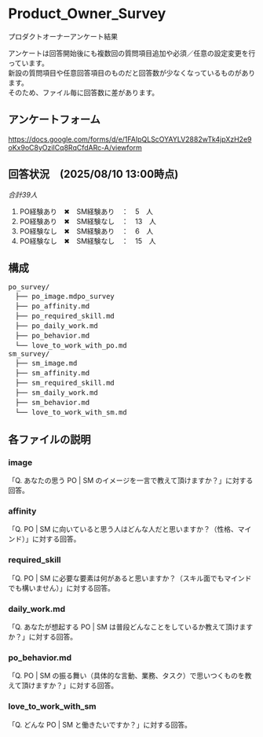 # Product_Owner_Survey
プロダクトオーナーアンケート結果

アンケートは回答開始後にも複数回の質問項目追加や必須／任意の設定変更を行っています。
<br>新設の質問項目や任意回答項目のものだと回答数が少なくなっているものがあります。
<br>そのため、ファイル毎に回答数に差があります。

## アンケートフォーム
[https://docs.google.com/forms/d/e/1FAIpQLScOYAYLV2882wTk4jpXzH2e9oKx9oC8yOziICq8RqCfdARc-A/viewform
](https://docs.google.com/forms/d/e/1FAIpQLScOYAYLV2882wTk4jpXzH2e9oKx9oC8yOziICq8RqCfdARc-A/viewform)
## 回答状況　(2025/08/10 13:00時点)
*合計39人*
1. PO経験あり　✖︎　SM経験あり　：　5　人
2. PO経験あり　✖︎　SM経験なし　：　13　人
3. PO経験なし　✖︎　SM経験あり　：　6　人
4. PO経験なし　✖︎　SM経験なし　：　15　人

## 構成
<pre>
po_survey/
　├── po_image.mdpo_survey
　├── po_affinity.md
　├── po_required_skill.md
　├── po_daily_work.md
　├── po_behavior.md
　└── love_to_work_with_po.md
sm_survey/
　├── sm_image.md
　├── sm_affinity.md
　├── sm_required_skill.md
　├── sm_daily_work.md
　├── sm_behavior.md
　└── love_to_work_with_sm.md
</pre>
## 各ファイルの説明
### image
「Q. あなたの思う PO | SM のイメージを一言で教えて頂けますか？」に対する回答。
### affinity
「Q. PO | SM に向いていると思う人はどんな人だと思いますか？（性格、マインド）」に対する回答。
### required_skill
「Q. PO | SM に必要な要素は何があると思いますか？（スキル面でもマインドでも構いません）」に対する回答。
### daily_work.md
「Q. あなたが想起する PO | SM は普段どんなことをしているか教えて頂けますか？」に対する回答。
### po_behavior.md
「Q. PO | SM の振る舞い（具体的な言動、業務、タスク）で思いつくものを教えて頂けますか？」に対する回答。
### love_to_work_with_sm
「Q. どんな PO | SM と働きたいですか？」に対する回答。